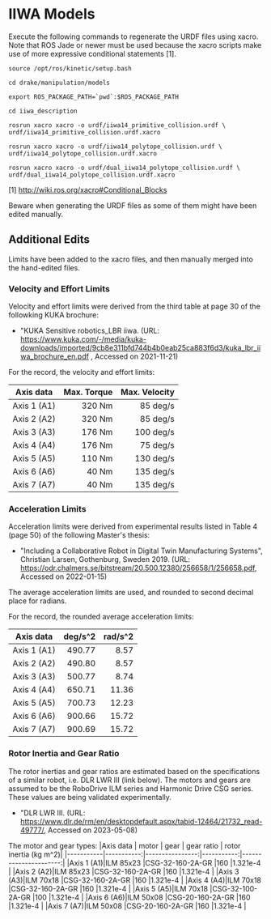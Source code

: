 # IIWA Models

Execute the following commands to regenerate the URDF files using xacro. Note
that ROS Jade or newer must be used because the xacro scripts make use of more
expressive conditional statements [1].

```
source /opt/ros/kinetic/setup.bash

cd drake/manipulation/models

export ROS_PACKAGE_PATH=`pwd`:$ROS_PACKAGE_PATH

cd iiwa_description

rosrun xacro xacro -o urdf/iiwa14_primitive_collision.urdf \
urdf/iiwa14_primitive_collision.urdf.xacro

rosrun xacro xacro -o urdf/iiwa14_polytope_collision.urdf \
urdf/iiwa14_polytope_collision.urdf.xacro

rosrun xacro xacro -o urdf/dual_iiwa14_polytope_collision.urdf \
urdf/dual_iiwa14_polytope_collision.urdf.xacro
```

[1] http://wiki.ros.org/xacro#Conditional_Blocks

Beware when generating the URDF files as some of them might have been edited
manually.

## Additional Edits

Limits have been added to the xacro files, and then manually merged into the
hand-edited files.

### Velocity and Effort Limits

Velocity and effort limits were derived from the third table at page 30 of the
followking KUKA brochure:

* "KUKA Sensitive robotics_LBR iiwa. (URL:
<https://www.kuka.com/-/media/kuka-downloads/imported/9cb8e311bfd744b4b0eab25ca883f6d3/kuka_lbr_iiwa_brochure_en.pdf>
, Accessed on 2021-11-21)

For the record, the velocity and effort limits:

|Axis data  |Max. Torque|Max. Velocity|
|-----------|----------:|------------:|
|Axis 1 (A1)|320 Nm     |85 deg/s     |
|Axis 2 (A2)|320 Nm     |85 deg/s     |
|Axis 3 (A3)|176 Nm     |100 deg/s    |
|Axis 4 (A4)|176 Nm     |75 deg/s     |
|Axis 5 (A5)|110 Nm     |130 deg/s    |
|Axis 6 (A6)|40 Nm      |135 deg/s    |
|Axis 7 (A7)|40 Nm      |135 deg/s    |

### Acceleration Limits

Acceleration limits were derived from experimental results listed in Table 4
(page 50) of the following Master's thesis:

* "Including a Collaborative Robot in Digital Twin Manufacturing Systems",
Christian Larsen, Gothenburg, Sweden 2019. (URL:
<https://odr.chalmers.se/bitstream/20.500.12380/256658/1/256658.pdf>, Accessed
on 2022-01-15)

The average acceleration limits are used, and rounded to second decimal
place for radians.

For the record, the rounded average acceleration limits:

|Axis data  | deg/s^2 | rad/s^2 |
|-----------|--------:|--------:|
|Axis 1 (A1)|490.77   |8.57     |
|Axis 2 (A2)|490.80   |8.57     |
|Axis 3 (A3)|500.77   |8.74     |
|Axis 4 (A4)|650.71   |11.36    |
|Axis 5 (A5)|700.73   |12.23    |
|Axis 6 (A6)|900.66   |15.72    |
|Axis 7 (A7)|900.69   |15.72    |

### Rotor Inertia and Gear Ratio
The rotor inertias and gear ratios are estimated based on the specifications of a similar robot, i.e. DLR LWR III (link
below). The motors and gears are assumed to be the RoboDrive ILM series and Harmonic Drive CSG series. These values are
being validated experimentally.
* "DLR LWR III. (URL:
<https://www.dlr.de/rm/en/desktopdefault.aspx/tabid-12464/21732_read-49777/>, Accessed on 2023-05-08)

The motor and gear types:
|Axis data  | motor      | gear            | gear ratio | rotor inertia (kg m^2)|
|-----------|-----------:|----------------:|-----------:|----------------------:|
|Axis 1 (A1)|ILM 85x23   |CSG-32-160-2A-GR |160         |1.321e-4               |
|Axis 2 (A2)|ILM 85x23   |CSG-32-160-2A-GR |160         |1.321e-4               |
|Axis 3 (A3)|ILM 70x18   |CSG-32-160-2A-GR |160         |1.321e-4               |
|Axis 4 (A4)|ILM 70x18   |CSG-32-160-2A-GR |160         |1.321e-4               |
|Axis 5 (A5)|ILM 70x18   |CSG-32-100-2A-GR |100         |1.321e-4               |
|Axis 6 (A6)|ILM 50x08   |CSG-20-160-2A-GR |160         |1.321e-4               |
|Axis 7 (A7)|ILM 50x08   |CSG-20-160-2A-GR |160         |1.321e-4               |

